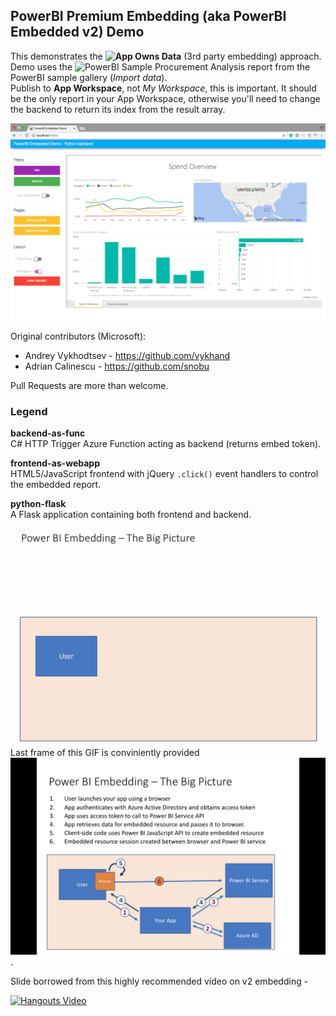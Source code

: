 ## PowerBI Premium Embedding (aka PowerBI Embedded v2) Demo

This demonstrates the **![App Owns Data](https://powerbi.microsoft.com/en-us/documentation/powerbi-developer-embed-sample-app-owns-data/)** (3rd party embedding) approach.
Demo uses the ![PowerBI Sample Procurement Analysis](https://powerbi.microsoft.com/en-us/documentation/powerbi-sample-procurement-analysis-take-a-tour/)  report from the PowerBI sample gallery (_Import data_).<br>
Publish to **App Workspace**, not _My Workspace_, this is important. It should be the only report in your App Workspace, otherwise you'll need to change the backend to return its index from the result array.

![Screenshot](screenshot.png)

Original contributors (Microsoft):
- Andrey Vykhodtsev - https://github.com/vykhand
- Adrian Calinescu - https://github.com/snobu

Pull Requests are more than welcome.

### Legend

**backend-as-func**<br>
C# HTTP Trigger Azure Function acting as backend (returns embed token).

**frontend-as-webapp**<br>
HTML5/JavaScript frontend with jQuery `.click()` event handlers to control the embedded report.

**python-flask**<br>
A Flask application containing both frontend and backend.

![Oauth Dance Gif](oauth-dance.gif)
Last frame of this GIF is conviniently provided ![as PNG](oauth-dance.png).

Slide borrowed from this highly recommended video on v2 embedding -

[![Hangouts Video](https://img.youtube.com/vi/xKTPI2pEl9I/0.jpg)](https://www.youtube.com/watch?v=xKTPI2pEl9I)

